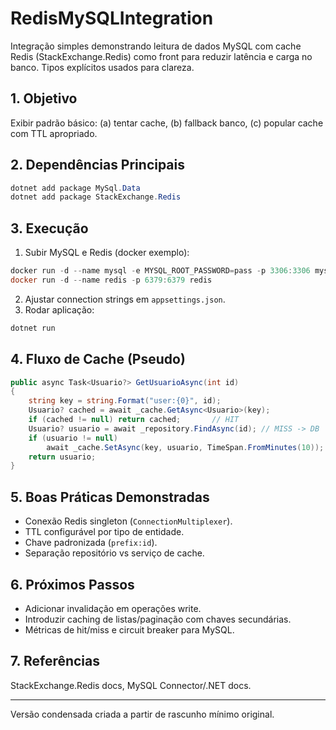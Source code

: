 <!-- README padronizado (versão condensada) -->
# RedisMySQLIntegration

Integração simples demonstrando leitura de dados MySQL com cache Redis (StackExchange.Redis) como front para reduzir latência e carga no banco. Tipos explícitos usados para clareza.

## 1. Objetivo
Exibir padrão básico: (a) tentar cache, (b) fallback banco, (c) popular cache com TTL apropriado.

## 2. Dependências Principais
```powershell
dotnet add package MySql.Data
dotnet add package StackExchange.Redis
```

## 3. Execução
1. Subir MySQL e Redis (docker exemplo):
```powershell
docker run -d --name mysql -e MYSQL_ROOT_PASSWORD=pass -p 3306:3306 mysql:8
docker run -d --name redis -p 6379:6379 redis
```
2. Ajustar connection strings em `appsettings.json`.
3. Rodar aplicação:
```powershell
dotnet run
```

## 4. Fluxo de Cache (Pseudo)
```csharp
public async Task<Usuario?> GetUsuarioAsync(int id)
{
	string key = string.Format("user:{0}", id);
	Usuario? cached = await _cache.GetAsync<Usuario>(key);
	if (cached != null) return cached;       // HIT
	Usuario? usuario = await _repository.FindAsync(id); // MISS -> DB
	if (usuario != null)
		await _cache.SetAsync(key, usuario, TimeSpan.FromMinutes(10));
	return usuario;
}
```

## 5. Boas Práticas Demonstradas
- Conexão Redis singleton (`ConnectionMultiplexer`).
- TTL configurável por tipo de entidade.
- Chave padronizada (`prefix:id`).
- Separação repositório vs serviço de cache.

## 6. Próximos Passos
- Adicionar invalidação em operações write.
- Introduzir caching de listas/paginação com chaves secundárias.
- Métricas de hit/miss e circuit breaker para MySQL.

## 7. Referências
StackExchange.Redis docs, MySQL Connector/.NET docs.

---
Versão condensada criada a partir de rascunho mínimo original.